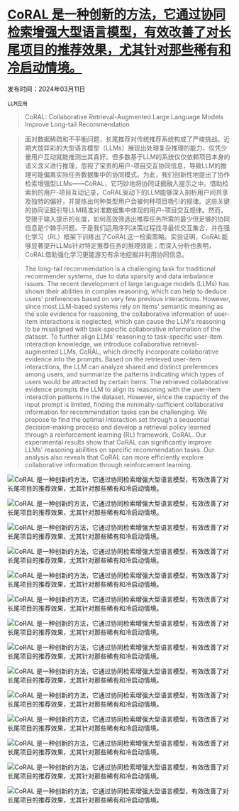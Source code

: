 # [CoRAL 是一种创新的方法，它通过协同检索增强大型语言模型，有效改善了对长尾项目的推荐效果，尤其针对那些稀有和冷启动情境。](https://arxiv.org/abs/2403.06447)

发布时间：2024年03月11日

`LLM应用`

> CoRAL: Collaborative Retrieval-Augmented Large Language Models Improve Long-tail Recommendation

> 面对数据稀疏和不平衡问题，长尾推荐对传统推荐系统构成了严峻挑战。近期大放异彩的大型语言模型（LLMs）展现出处理复杂推理的能力，仅凭少量用户互动就能推测出其喜好。但多数基于LLM的系统仅仅依赖项目本身的语义含义进行推理，忽视了宝贵的用户-项目交互协同信息，导致LLM的推理可能偏离实际任务数据集中的协同模式。为此，我们创新性地提出了协作检索增强型LLMs——CoRAL，它巧妙地将协同证据融入提示之中。借助检索到的用户-项目互动记录，CoRAL驱动下的LLM能够深入剖析用户间共享及独特的偏好，并提炼出何种类型用户会被何种项目吸引的规律。这些关键的协同证据引导LLM精准对准数据集中体现的用户-项目交互规律。然而，受限于输入提示的长度，如何高效筛选出推荐任务所需的最少但足够的协同信息是个棘手问题。于是我们运用序列决策过程找寻最优交互集合，并在强化学习（RL）框架下训练出了CoRAL这一检索策略。实验证明，CoRAL能够显著提升LLMs针对特定推荐任务的推理效能；而深入分析也表明，CoRAL借助强化学习更能游刃有余地挖掘并利用协同信息。

> The long-tail recommendation is a challenging task for traditional recommender systems, due to data sparsity and data imbalance issues. The recent development of large language models (LLMs) has shown their abilities in complex reasoning, which can help to deduce users' preferences based on very few previous interactions. However, since most LLM-based systems rely on items' semantic meaning as the sole evidence for reasoning, the collaborative information of user-item interactions is neglected, which can cause the LLM's reasoning to be misaligned with task-specific collaborative information of the dataset. To further align LLMs' reasoning to task-specific user-item interaction knowledge, we introduce collaborative retrieval-augmented LLMs, CoRAL, which directly incorporate collaborative evidence into the prompts. Based on the retrieved user-item interactions, the LLM can analyze shared and distinct preferences among users, and summarize the patterns indicating which types of users would be attracted by certain items. The retrieved collaborative evidence prompts the LLM to align its reasoning with the user-item interaction patterns in the dataset. However, since the capacity of the input prompt is limited, finding the minimally-sufficient collaborative information for recommendation tasks can be challenging. We propose to find the optimal interaction set through a sequential decision-making process and develop a retrieval policy learned through a reinforcement learning (RL) framework, CoRAL. Our experimental results show that CoRAL can significantly improve LLMs' reasoning abilities on specific recommendation tasks. Our analysis also reveals that CoRAL can more efficiently explore collaborative information through reinforcement learning.

![CoRAL 是一种创新的方法，它通过协同检索增强大型语言模型，有效改善了对长尾项目的推荐效果，尤其针对那些稀有和冷启动情境。](../../../paper_images/2403.06447/x1.png)

![CoRAL 是一种创新的方法，它通过协同检索增强大型语言模型，有效改善了对长尾项目的推荐效果，尤其针对那些稀有和冷启动情境。](../../../paper_images/2403.06447/x2.png)

![CoRAL 是一种创新的方法，它通过协同检索增强大型语言模型，有效改善了对长尾项目的推荐效果，尤其针对那些稀有和冷启动情境。](../../../paper_images/2403.06447/x3.png)

![CoRAL 是一种创新的方法，它通过协同检索增强大型语言模型，有效改善了对长尾项目的推荐效果，尤其针对那些稀有和冷启动情境。](../../../paper_images/2403.06447/x4.png)

![CoRAL 是一种创新的方法，它通过协同检索增强大型语言模型，有效改善了对长尾项目的推荐效果，尤其针对那些稀有和冷启动情境。](../../../paper_images/2403.06447/x5.png)

![CoRAL 是一种创新的方法，它通过协同检索增强大型语言模型，有效改善了对长尾项目的推荐效果，尤其针对那些稀有和冷启动情境。](../../../paper_images/2403.06447/x6.png)

![CoRAL 是一种创新的方法，它通过协同检索增强大型语言模型，有效改善了对长尾项目的推荐效果，尤其针对那些稀有和冷启动情境。](../../../paper_images/2403.06447/x7.png)

![CoRAL 是一种创新的方法，它通过协同检索增强大型语言模型，有效改善了对长尾项目的推荐效果，尤其针对那些稀有和冷启动情境。](../../../paper_images/2403.06447/x8.png)

![CoRAL 是一种创新的方法，它通过协同检索增强大型语言模型，有效改善了对长尾项目的推荐效果，尤其针对那些稀有和冷启动情境。](../../../paper_images/2403.06447/x9.png)

![CoRAL 是一种创新的方法，它通过协同检索增强大型语言模型，有效改善了对长尾项目的推荐效果，尤其针对那些稀有和冷启动情境。](../../../paper_images/2403.06447/x10.png)

![CoRAL 是一种创新的方法，它通过协同检索增强大型语言模型，有效改善了对长尾项目的推荐效果，尤其针对那些稀有和冷启动情境。](../../../paper_images/2403.06447/x11.png)

![CoRAL 是一种创新的方法，它通过协同检索增强大型语言模型，有效改善了对长尾项目的推荐效果，尤其针对那些稀有和冷启动情境。](../../../paper_images/2403.06447/x12.png)

![CoRAL 是一种创新的方法，它通过协同检索增强大型语言模型，有效改善了对长尾项目的推荐效果，尤其针对那些稀有和冷启动情境。](../../../paper_images/2403.06447/x13.png)

![CoRAL 是一种创新的方法，它通过协同检索增强大型语言模型，有效改善了对长尾项目的推荐效果，尤其针对那些稀有和冷启动情境。](../../../paper_images/2403.06447/x14.png)